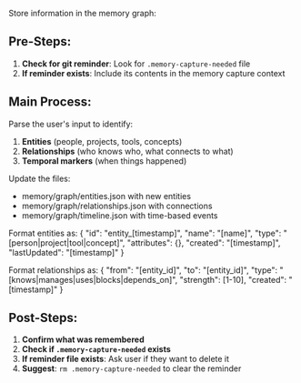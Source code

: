 Store information in the memory graph:

## Pre-Steps:
1. **Check for git reminder**: Look for `.memory-capture-needed` file
2. **If reminder exists**: Include its contents in the memory capture context

## Main Process:
Parse the user's input to identify:
1. **Entities** (people, projects, tools, concepts)
2. **Relationships** (who knows who, what connects to what)
3. **Temporal markers** (when things happened)

Update the files:
- memory/graph/entities.json with new entities
- memory/graph/relationships.json with connections
- memory/graph/timeline.json with time-based events

Format entities as:
{
  "id": "entity_[timestamp]",
  "name": "[name]",
  "type": "[person|project|tool|concept]",
  "attributes": {},
  "created": "[timestamp]",
  "lastUpdated": "[timestamp]"
}

Format relationships as:
{
  "from": "[entity_id]",
  "to": "[entity_id]",
  "type": "[knows|manages|uses|blocks|depends_on]",
  "strength": [1-10],
  "created": "[timestamp]"
}

## Post-Steps:
1. **Confirm what was remembered**
2. **Check if `.memory-capture-needed` exists**
3. **If reminder file exists**: Ask user if they want to delete it
4. **Suggest**: `rm .memory-capture-needed` to clear the reminder